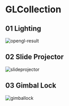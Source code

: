 # GLCollection

## 01 Lighting
![opengl-result](https://user-images.githubusercontent.com/17864157/160376705-b1b2198c-ffd0-4114-8f54-33c53860d3c3.png)

## 02 Slide Projector
 ![slideprojector](https://user-images.githubusercontent.com/17864157/63649776-03cb3800-c77d-11e9-8a1f-4e6db8ccfa1f.gif)

## 03 Gimbal Lock
![gimballock](https://user-images.githubusercontent.com/17864157/62126482-b3da8c00-b30a-11e9-9c47-f4af3243555e.gif)
